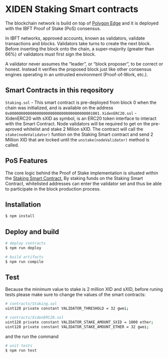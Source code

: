 # XIDEN Staking Smart contracts

The blockchain network is build on top of [Polygon Edge](https://polygon.technology/solutions/polygon-edge/ "Polygon Edge") and it is deployed with the IBFT Proof of Stake (PoS) consensus. 

In IBFT networks, approved accounts, known as validators, validate transactions and blocks. Validators take turns to create the next block. Before inserting the block onto the chain, a super-majority (greater than 66%) of validators must first sign the block.

A validator never assumes the “leader”, or “block proposer”, to be correct or honest. Instead it verifies the proposed block just like other consensus engines operating in an untrusted environment (Proof-of-Work, etc.).

## Smart Contracts in this reqository

`Staking.sol` - This smart contract is pre-deployed from block 0 when the chain was initialized, and is available on the address `0x0000000000000000000000000000000000001001`.
`XidenERC20.sol` - XidenERC20 with sXID as symbol, is an ERC20 token interface to interact with the Smart Contract. Node validators will be required to get on the pre-aproved whitelist and stake 2 Milion sXID. The contract will call the `stake(nodeValidator)` funtion on the Staking Smart contract and send 2 Million XID that are locked until the `unstake(nodeValidator)` method is called. 

## PoS Features

The core logic behind the Proof of Stake implementation is situated within the [Staking Smart Contract.](https://github.com/cryptodata-com/staking-smart-contracts/blob/main/contracts/Staking.sol "Xiden Staking Smart Contract.")
By staking funds on the Staking Smart Contract, whitelisted addresses can enter the validator set and thus be able to participate in the block production process.


## Installation

```bash
$ npm install
```

## Deploy and build

```bash
# deploy contracts
$ npm run deploy

# build artifacts
$ npm run compile
```

## Test

Because the minimum value to stake is 2 million XID and sXID, before runing tests please make sure to change the values of the smart contracts:

```bash
# contracts/Staking.sol 
uint128 private constant VALIDATOR_THRESHOLD = 32 gwei;

# contracts/XidenERC20.sol
uint128 private constant VALIDATOR_STAKE_AMOUNT_SXID = 1000 ether;
uint128 private constant VALIDATOR_STAKE_AMOUNT_ETHER = 32 gwei;
```

and the run the command

```bash
# unit tests
$ npm run test
```


